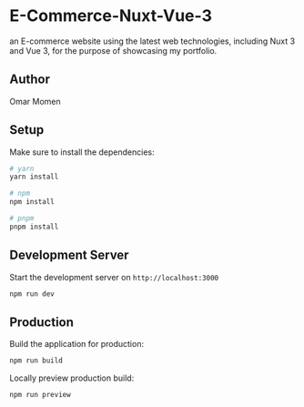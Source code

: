 # E-Commerce-Nuxt-Vue-3
an E-commerce website using the latest web technologies, including Nuxt 3 and Vue 3, for the purpose of showcasing my portfolio.

## Author
Omar Momen

## Setup
Make sure to install the dependencies:

```bash
# yarn
yarn install

# npm
npm install

# pnpm
pnpm install
```

## Development Server

Start the development server on `http://localhost:3000`

```bash
npm run dev
```

## Production

Build the application for production:

```bash
npm run build
```

Locally preview production build:

```bash
npm run preview
```
